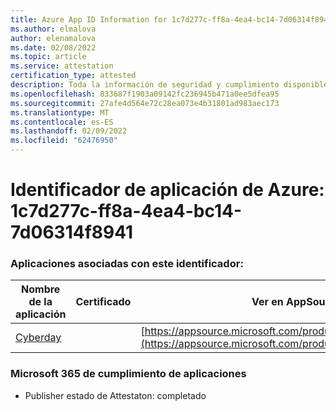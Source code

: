 ```yaml
---
title: Azure App ID Information for 1c7d277c-ff8a-4ea4-bc14-7d06314f8941
ms.author: elmalova
author: elenamalova
ms.date: 02/08/2022
ms.topic: article
ms.service: attestation
certification_type: attested
description: Toda la información de seguridad y cumplimiento disponible para 1c7d277c-ff8a-4ea4-bc14-7d06314f8941.
ms.openlocfilehash: 833687f1903a09142fc236945b471a0ee5dfea95
ms.sourcegitcommit: 27afe4d564e72c28ea073e4b31801ad983aec173
ms.translationtype: MT
ms.contentlocale: es-ES
ms.lasthandoff: 02/09/2022
ms.locfileid: "62476950"
---
```

# <a name="azure-app-id-1c7d277c-ff8a-4ea4-bc14-7d06314f8941"></a>Identificador de aplicación de Azure: 1c7d277c-ff8a-4ea4-bc14-7d06314f8941


### <a name="apps-associated-with-this-id"></a>Aplicaciones asociadas con este identificador:
| **Nombre de la aplicación** | **Certificado** | **Ver en AppSource** |
|--------------|---------------|-----------------------|
| [Cyberday](https://docs.microsoft.com/microsoft-365-app-certification/forward/WA200001774) |  | [https://appsource.microsoft.com/product/office/WA200001774](https://appsource.microsoft.com/product/office/WA200001774) |

### <a name="microsoft-365-app-compliance-status"></a>Microsoft 365 de cumplimiento de aplicaciones
- Publisher estado de Attestaton: completado
